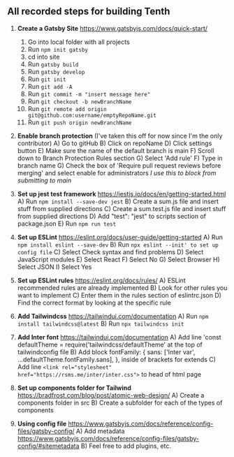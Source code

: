 ## All recorded steps for building Tenth

1. **Create a Gatsby Site** https://www.gatsbyjs.com/docs/quick-start/
      1. Go into local folder with all projects 
      2. Run `npm init gatsby`
      3. cd into site
      4. Run `gatsby build`
      5. Run `gatsby develop`
      6. Run `git init`
      7. Run `git add -A`
      8. Run `git commit -m "insert message here"`
      9. Run `git checkout -b newBranchName`
      10. Run `git remote add origin git@github.com:username/emptyRepoName.git`
      11. Run `git push origin newBranchName`

2. **Enable branch protection** (I've taken this off for now since I'm the only contributor)
      A) Go to gitHub
      B) Click on repoName
      D) Click settings button
      E) Make sure the name of the default branch is main
      F) Scroll down to Branch Protection Rules section
      G) Select 'Add rule'
      F) Type in branch name
      G) Check the box of 'Require pull request reviews before merging' and select enable for administrators *I use this to block from submitting to main*

3. **Set up jest test framework** https://jestjs.io/docs/en/getting-started.html
      A) Run `npm install --save-dev jest`
      B) Create a sum.js file and insert stuff from supplied directions
      C) Create a sum.test.js file and insert stuff from supplied directions
      D) Add  "test": "jest" to scripts section of package.json
      E) Run `npm run test`

4. **Set up ESLint** https://eslint.org/docs/user-guide/getting-started
      A) Run `npm install eslint --save-dev`
      B) Run `npx eslint --init' to set up config file`
      C) Select Check syntax and find problems
      D) Select JavaScript modules
      E) Select React
      F) Select No
      G) Select Browser
      H) Select JSON
      I) Select Yes

5. **Set up ESLint rules** https://eslint.org/docs/rules/
      A) ESLint recommended rules are already implemented
      B) Look for other rules you want to implement
      C) Enter them in the rules section of eslintrc.json
      D) Find the correct format by looking at the specific rule

6. **Add Tailwindcss** https://tailwindui.com/documentation
      A) Run `npm install tailwindcss@latest`
      B) Run `npx tailwindcss init`

7. **Add Inter font** https://tailwindui.com/documentation
      A) Add line 'const defaultTheme = require('tailwindcss/defaultTheme' at the top of tailwindconfig file
      B) Add block
         fontFamily: {
         sans: ['Inter var', ...defaultTheme.fontFamily.sans],
         },
       inside of brackets for extends
      C) Add line `<link rel="stylesheet" href="https://rsms.me/inter/inter.css">` to head of html page

8. **Set up components folder for Tailwind** https://bradfrost.com/blog/post/atomic-web-design/
      A) Create a components folder in src
      B) Create a subfolder for each of the types of components

9. **Using config file** https://www.gatsbyjs.com/docs/reference/config-files/gatsby-config/
      A) Add metadata https://www.gatsbyjs.com/docs/reference/config-files/gatsby-config/#sitemetadata 
      B) Feel free to add plugins, etc.
